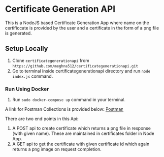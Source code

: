 # Certificate Generation API
This is a NodeJS based Certificate Generation App where name on the certificcate is provided by the user and a certificate in the form of a png file is generated.

## Setup Locally
1. Clone ```certificategenerationapi``` from ```https://github.com/meghna512/certificategenerationapi.git```
2. Go to terminal inside certificategenerationapi directory and run ```node index.js``` command.

### Run Using Docker
1. Run ```sudo docker-compose up``` command in your terminal.

A link for Postman Collections is provided below:
[Postman ](https://www.getpostman.com/collections/81bcb534ea981260c8e6)

There are two end points in this Api:
1. A POST api to create certificate which returns a png file in response (with given name). These are maintained in certificates folder in Node App.
2. A GET api to get the certificate with given certificate id which again returns a png image on request completion.

